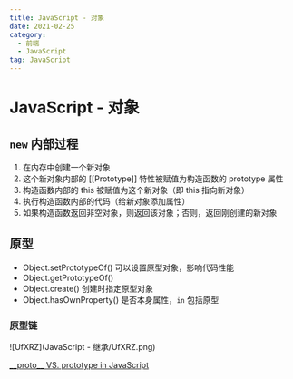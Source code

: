 ```yaml
---
title: JavaScript - 对象
date: 2021-02-25
category:
  - 前端
  - JavaScript
tag: JavaScript
---
```


# JavaScript - 对象

## `new` 内部过程

1. 在内存中创建一个新对象
2. 这个新对象内部的 [[Prototype]] 特性被赋值为构造函数的 prototype 属性
3. 构造函数内部的 this 被赋值为这个新对象（即 this 指向新对象）
4. 执行构造函数内部的代码（给新对象添加属性）
5. 如果构造函数返回非空对象，则返回该对象；否则，返回刚创建的新对象

## 原型

- Object.setPrototypeOf() 可以设置原型对象，影响代码性能
- Object.getPrototypeOf()
- Object.create() 创建时指定原型对象
- Object.hasOwnProperty() 是否本身属性，`in` 包括原型

### 原型链

![UfXRZ](JavaScript - 继承/UfXRZ.png)

[\_\_proto\_\_ VS. prototype in JavaScript](https://stackoverflow.com/questions/9959727/proto-vs-prototype-in-javascript)